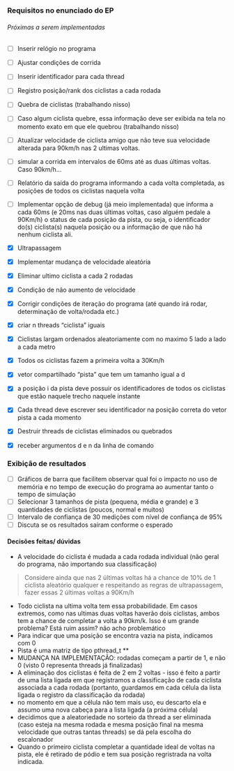 ### Requisitos no enunciado do EP

###### Próximas a serem implementadas

- [ ] Inserir relógio no programa
- [ ] Ajustar condições de corrida
- [ ] Inserir identificador para cada thread
- [ ] Registro posição/rank dos ciclistas a cada rodada
- [ ] Quebra de ciclistas (trabalhando nisso)
- [ ] Caso algum ciclista quebre, essa informação deve ser exibida na tela no momento exato em que ele quebrou (trabalhando nisso)
- [ ] Atualizar velocidade de ciclista amigo que não teve sua velocidade alterada para 90km/h nas 2 ultimas voltas.
- [ ] simular a corrida em intervalos de 60ms até as duas últimas voltas. Caso 90km/h...
- [ ] Relatório da saída do programa informando a cada volta completada, as posições de
  todos os ciclistas naquela volta
- [ ] Implementar opção de debug (já meio implementada) que informa a cada 60ms (e 20ms nas duas últimas voltas, caso alguém pedale a 90Km/h) o status de cada posição da pista, ou seja, o identificador do(s) ciclista(s) naquela posição ou a informação de que não há nenhum ciclista ali.
- [x] Ultrapassagem
- [x] Implementar mudança de velocidade aleatória
- [x] Eliminar ultimo ciclista a cada 2 rodadas
- [x] Condição de não aumento de velocidade
- [x] Corrigir condições de iteração do programa (até quando irá rodar, determinação de volta/rodada etc.)
- [x] criar n threads “ciclista” iguais
- [x] Ciclistas largam ordenados aleatoriamente com no maximo 5 lado a lado a cada metro

- [x] Todos os ciclistas fazem a primeira volta a 30Km/h
- [x] vetor compartilhado “pista” que tem um tamanho igual a d
- [x] a posição i da pista deve possuir os identificadores de todos os ciclistas que estão naquele trecho naquele instante
- [x] Cada thread deve escrever seu identificador na posição correta do vetor pista a cada momento
- [x] Destruir threads de ciclistas eliminados ou quebrados
- [x] receber argumentos d e n da linha de comando

### Exibição de resultados

- [ ] Gráficos de barra que facilitem observar qual foi o impacto no uso de memória e no tempo de execução do programa ao aumentar tanto o tempo de simulação
- [ ] Selecionar 3 tamanhos de pista (pequena, média e grande) e 3 quantidades de ciclistas (poucos, normal e muitos)
- [ ] Intervalo de confiança de 30 medições com nı́vel de confiança de 95%
- [ ] Discuta se os resultados saı́ram conforme o esperado

#### Decisões feitas/ dúvidas

- A velocidade do ciclista é mudada a cada rodada individual (não geral do programa, não importando sua classificação)

> Considere ainda que nas 2 últimas voltas há a chance de 10% de 1 ciclista aleatório qualquer e respeitando as regras de ultrapassagem, fazer essas 2 últimas voltas a 90Km/h

- Todo ciclista na ultima volta tem essa probabilidade. Em casos extremos, como nas ultimas duas voltas haverão dois ciclistas, ambos tem a chance de completar a volta a 90km/k. Isso é um grande problema? Está ruim assim? não acho problemático
- Para indicar que uma posição se encontra vazia na pista, indicamos com 0
- Pista é uma matriz de tipo pthread_t **
- MUDANÇA NA IMPLEMENTAÇÃO: rodadas começam a partir de 1, e não 0 (visto 0 representa threads já finalizadas)
- A eliminação dos ciclistas é feita de 2 em 2 voltas - isso é feito a partir de uma lista ligada em que registramos a classificação de cada ciclista associada a cada rodada (portanto, guardamos em cada célula da lista ligada o registro da classificação da rodada)
- no momento em que a célula não tem mais uso, eu descarto ela e assumo uma nova cabeça para a lista ligada (a próxima célula)
-  decidimos que a aleatoriedade no sorteio da thread a ser eliminada (caso esteja na mesma rodada e mesma posição final na mesma velocidade que outras tantas threads) se dá pela escolha do escalonador
-  Quando o primeiro ciclista completar a quantidade ideal de voltas na pista, ele é retirado de pódio e tem sua posição regristrada na volta indicada.